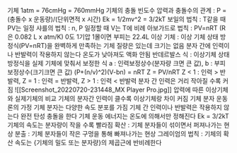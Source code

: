 기체
	1atm = 76cmHg = 760mmHg
	기체의 충돌 빈도수
		압력과 충돌수의 관계 : P = (충돌수 x 운동량)/(단위면적 x 시간)
		Ek = 1/2mv^2 = 3/2kT
		보일의 법칙 : T같을 때 PV는 일정
		샤를의 법칙 : n, P 일정할 때 V는 T에 비례
		아보가드로 법칙 : PV=nRT (R은 0.082 L x atm/K)
		0도 1기압 1몰이면 부피는 22.4L
	이상 기체 : 이상 기체 상태 방정식(PV=nRT)을 완벽하게 만족하는 기체
		질량은 있는데 크기는 없음
		분자 간에 인력이나 반발력이 작용하지 않는다
		온도가 낮아져도 액화 안됨
	반데르발스 식 : 이상기체 상태방정식을 실제 기체에 맞춰서 보정한 식
		a : 인력보정상수(분자량 크면 큰 값), b : 부피보정상수(크기크면 큰 값)
		(P+(n/v)^2)(V-bn) = nRT
	Z = PV/nRT
		Z < 1 : 인력 > 반발력, Z = 1 : 인력 = 반발력, Z > 1 : 인력 < 반발력
		분자 간 인력은 거리 작아질 수록 커짐
		![[Screenshot_20220720-231448_MX Player Pro.jpg]]
		압력에 따른 이상기체와 실제기체의 비교
		기체의 분자간 인력이 클수록 이상기체랑 차이 커짐
	기체 분자 운동론의 가정
		기체 분자는 다양한 속도 분포를 가짐
		기체 간 인력이나 반발력은 작용하지 않는다
		완전 탄성 충돌을 한다
		기체 운동 에너지는 온도에 의해서만 정해진다 Ek = 3/2kT
	기체의 속도는 분자량이 작을 수록 빨라짐
	확산 : 기체 분자들이 섞이면서 퍼져나가는 현상
	분출 : 기체 분자들이 작은 구멍을 통해 빠져나가는 현상
	그레이엄의  법칙 : 기체의 확산 속도는 {기체의 밀도 또는 분자량}의 제곱근에 반비례한다
	